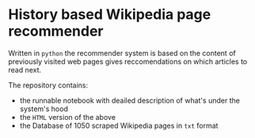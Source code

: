 # History based Wikipedia page recommender
Written in `python` the recommender system is based on the content of previously visited web pages gives reccomendations on which articles to read next. 

The repository contains:
- the runnable notebook with deailed description of what's under the system's hood
- the `HTML` version of the above
- the Database of 1050 scraped Wikipedia pages in `txt` format